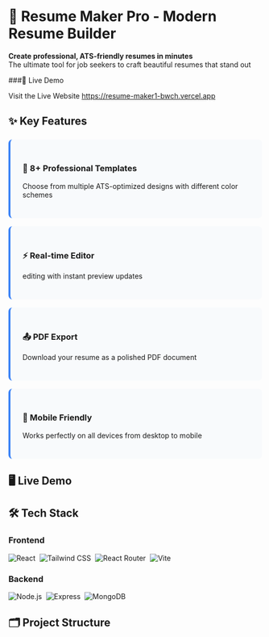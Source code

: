 # 📄 Resume Maker Pro - Modern Resume Builder

**Create professional, ATS-friendly resumes in minutes**  
The ultimate tool for job seekers to craft beautiful resumes that stand out

###🔗 Live Demo 

Visit the Live Website   https://resume-maker1-bwch.vercel.app


## ✨ Key Features

<div style="display: grid; grid-template-columns: repeat(auto-fit, minmax(300px, 1fr)); gap: 1rem; margin: 1.5rem 0;">

<div style="background: #f8fafc; padding: 1.5rem; border-radius: 0.5rem; border-left: 4px solid #3b82f6;">
<h3>🎨 8+ Professional Templates</h3>
<p>Choose from multiple ATS-optimized designs with different color schemes</p>
</div>

<div style="background: #f8fafc; padding: 1.5rem; border-radius: 0.5rem; border-left: 4px solid #3b82f6;">
<h3>⚡ Real-time Editor</h3>
<p>editing with instant preview updates</p>
</div>

<div style="background: #f8fafc; padding: 1.5rem; border-radius: 0.5rem; border-left: 4px solid #3b82f6;">
<h3>📤 PDF Export</h3>
<p>Download your resume as a polished PDF document</p>
</div>

<div style="background: #f8fafc; padding: 1.5rem; border-radius: 0.5rem; border-left: 4px solid #3b82f6;">
<h3>📱 Mobile Friendly</h3>
<p>Works perfectly on all devices from desktop to mobile</p>
</div>

</div>

## 🖥️ Live Demo


## 🛠 Tech Stack

### Frontend
<div style="display: flex; flex-wrap: wrap; gap: 0.5rem; margin: 1rem 0;">
  <img src="https://img.shields.io/badge/React-20232A?style=for-the-badge&logo=react" alt="React">
  <img src="https://img.shields.io/badge/Tailwind_CSS-38B2AC?style=for-the-badge&logo=tailwind-css" alt="Tailwind CSS">
  <img src="https://img.shields.io/badge/React_Router-CA4245?style=for-the-badge&logo=react-router" alt="React Router">
  <img src="https://img.shields.io/badge/Vite-B73BFE?style=for-the-badge&logo=vite" alt="Vite">
</div>

### Backend
<div style="display: flex; flex-wrap: wrap; gap: 0.5rem; margin: 1rem 0;">
  <img src="https://img.shields.io/badge/Node.js-339933?style=for-the-badge&logo=nodedotjs" alt="Node.js">
  <img src="https://img.shields.io/badge/Express.js-000000?style=for-the-badge&logo=express" alt="Express">
  <img src="https://img.shields.io/badge/MongoDB-4EA94B?style=for-the-badge&logo=mongodb" alt="MongoDB">
</div>

## 🗂️ Project Structure
